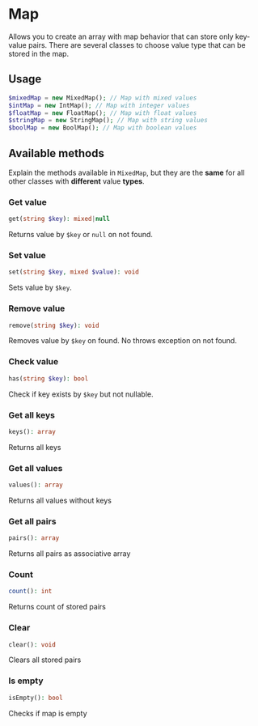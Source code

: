 # Map

Allows you to create an array with map behavior that can store only key-value pairs.
There are several classes to choose value type that can be stored in the map.

## Usage

```php
$mixedMap = new MixedMap(); // Map with mixed values
$intMap = new IntMap(); // Map with integer values
$floatMap = new FloatMap(); // Map with float values
$stringMap = new StringMap(); // Map with string values
$boolMap = new BoolMap(); // Map with boolean values
```

## Available methods

Explain the methods available in `MixedMap`, but they are the **same** for all other classes with **different** value **types**.

### Get value
```php
get(string $key): mixed|null
```
Returns value by `$key` or `null` on not found.

### Set value
```php
set(string $key, mixed $value): void
```
Sets value by `$key`.

### Remove value
```php
remove(string $key): void
```
Removes value by `$key` on found. No throws exception on not found.

### Check value
```php
has(string $key): bool
```
Check if key exists by `$key` but not nullable.

### Get all keys
```php
keys(): array
```
Returns all keys

### Get all values
```php
values(): array
```
Returns all values without keys

### Get all pairs
```php
pairs(): array
```
Returns all pairs as associative array

### Count
```php
count(): int
```
Returns count of stored pairs

### Clear
```php
clear(): void
```
Clears all stored pairs

### Is empty
```php
isEmpty(): bool
```
Checks if map is empty



